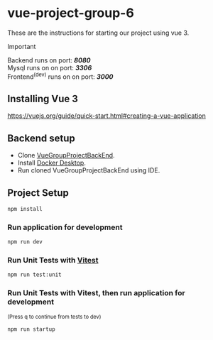 # vue-project-group-6

These are the instructions for starting our project using vue 3.

> [!IMPORTANT]
>  Backend runs on port: ***8080*** <br>
>  Mysql runs on on port: ***3306***<br>
>  Frontend<sup>(dev)</sup> runs on on port: ***3000***
## Installing Vue 3

https://vuejs.org/guide/quick-start.html#creating-a-vue-application

## Backend setup

* Clone [VueGroupProjectBackEnd](https://github.com/Win-ther/VueGroupProjectBackEnd).<br>
* Install [Docker Desktop](https://www.docker.com/products/docker-desktop/). <br>
* Run cloned VueGroupProjectBackEnd using IDE.

## Project Setup

```sh
npm install
```

### Run application for development

```sh
npm run dev
```

### Run Unit Tests with [Vitest](https://vitest.dev/)

```sh
npm run test:unit
```

### Run Unit Tests with Vitest, then run application for development
<sup>(Press q to continue from tests to dev)</sup>

```sh
npm run startup 
```
